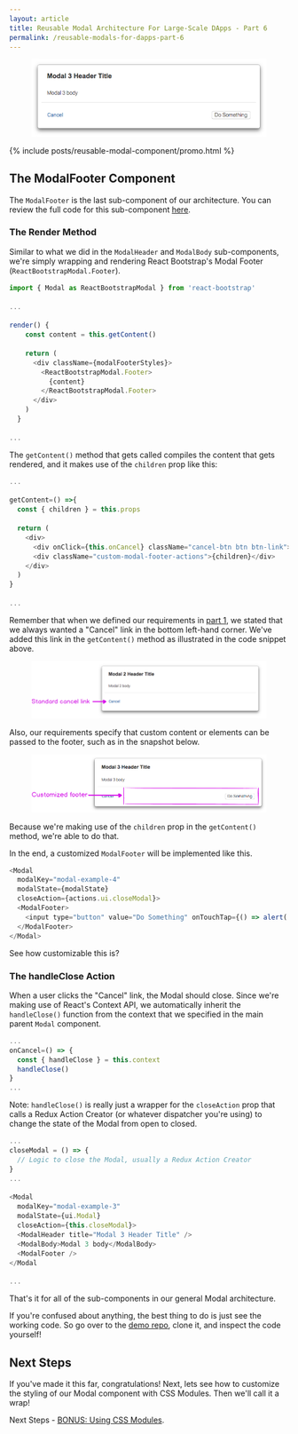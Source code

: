 ```yaml
---
layout: article
title: Reusable Modal Architecture For Large-Scale DApps - Part 6
permalink: /reusable-modals-for-dapps-part-6
---
```


<figure class="center">
  <img class="promo-image" src="/assets/images/posts/reusable-modals/modal-snapshot.png" alt="Reusable modal snapshot" />
</figure>

{% include posts/reusable-modal-component/promo.html %}

## The ModalFooter Component

The ```ModalFooter``` is the last sub-component of our architecture.  You can review the full code for this sub-component [here](https://gist.github.com/hackingbeauty/fb53e4b80fde876f88cb3b41d6ca727c).

### The Render Method

Similar to what we did in the ```ModalHeader``` and ```ModalBody``` sub-components, we're simply wrapping and rendering React Bootstrap's Modal Footer (```ReactBootstrapModal.Footer```).

```javascript
import { Modal as ReactBootstrapModal } from 'react-bootstrap'

...

render() {
    const content = this.getContent()

    return (
      <div className={modalFooterStyles}>
        <ReactBootstrapModal.Footer>
          {content}
        </ReactBootstrapModal.Footer>
      </div>
    )
  }

...
```

The ```getContent()``` method that gets called compiles the content that gets rendered, and it makes use of the ```children``` prop like this:

```javascript
...

getContent=() =>{
  const { children } = this.props

  return (
    <div>
      <div onClick={this.onCancel} className="cancel-btn btn btn-link">Cancel</div>
      <div className="custom-modal-footer-actions">{children}</div>
    </div>
  )
}

...
```

Remember that when we defined our requirements in [part 1](/reusable-modals-for-large-scale-react-applications-part-1/), we stated that we always wanted a "Cancel" link in the bottom left-hand corner.  We've added this link in the ```getContent()``` method as illustrated in the code snippet above.

<figure class="full-width">
  <img class="no-shadow" src="/assets/images/posts/reusable-modals/standard-cancel-link.png" alt="Close link of reusable Modal component" />
</figure>


Also, our requirements specify that custom content or elements can be passed to the footer, such as in the snapshot below.

<figure class="full-width">
  <img class="no-shadow" src="/assets/images/posts/reusable-modals/customized-footer.png" alt="Customized footer of reusable Modal component" />
</figure>

Because we're making use of the ```children``` prop in the ```getContent()``` method, we're able to do that.

In the end, a customized ```ModalFooter``` will be implemented like this.

```javascript
<Modal
  modalKey="modal-example-4"
  modalState={modalState}
  closeAction={actions.ui.closeModal}>
  <ModalFooter>
    <input type="button" value="Do Something" onTouchTap={() => alert('Do something!')} />
  </ModalFooter>
</Modal>
```

See how customizable this is?

### The handleClose Action

When a user clicks the "Cancel" link, the Modal should close.  Since we're making use of React's Context API, we automatically inherit the ```handleClose()``` function from the context that we specified in the main parent ```Modal``` component.

```javascript
...
onCancel=() => {
  const { handleClose } = this.context
  handleClose()
}
...
```

Note: ```handleClose()``` is really just a wrapper for the ```closeAction``` prop that calls a Redux Action Creator (or whatever dispatcher you're using) to change the state of the Modal from open to closed.


```javascript
...
closeModal = () => {
  // Logic to close the Modal, usually a Redux Action Creator
}
...

<Modal
  modalKey="modal-example-3"
  modalState={ui.Modal}
  closeAction={this.closeModal}>
  <ModalHeader title="Modal 3 Header Title" />
  <ModalBody>Modal 3 body</ModalBody>
  <ModalFooter />
</Modal

...
```

That's it for all of the sub-components in our general Modal architecture.

If you're confused about anything, the best thing to do is just see the working code.  So go over to the [demo repo](https://github.com/hackingbeauty/reusable-react-modal-component), clone it, and inspect the code yourself!

## Next Steps

If you've made it this far, congratulations!  Next, lets see how to customize the styling of our Modal component with CSS Modules.  Then we'll call it a wrap!

Next Steps - [BONUS: Using CSS Modules](/reusable-modals-for-dapps-part-7).
